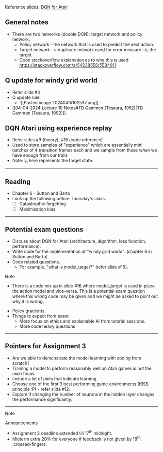 Reference slides: [DQN for Atari](https://learn.ul.ie/d2l/le/lessons/17967/topics/654775)

## General notes
- There are two networks (double DQN); target network and policy network.
	- Policy network - the network that is used to predict the next action.
	- Target network - a duplicate network used for error measure i.e, the target.
	- Good stackoverflow explanation as to why this is used: https://stackoverflow.com/a/54238556/5584011

## Q update for windy grid world
- Refer slide #4
- Q update rule:
	- ![[Pasted image 20240415102537.png]]
- [[04-04-2024 Lecture 10 Notes#TD Gammon (Tesaura, 1992)|TD Gammon (Tesaura, 1992)]]

## DQN Atari using experience replay
- Refer sides #9 (theory), #16 (code reference)
- Used to store samples of "experience" which are essentially mini batches of 4 transition frames each and we sample from these when we have enough from our trails
- Note: y<sub>j</sub> here represents the target state.
---
## Reading
- Chapter 6 - Sutton and Barto
- Look up the following before Thursday's class:
	- [ ] Catastrophic forgetting
	- [ ] Maximisation bias

---
## Potential exam questions
- Discuss about DQN for Atari (architecture, algorithm, loss function, performance).
- Write code for the implementation of "windy grid world". (chapter 6 in Sutton and Barto)
- Code related questions. 
	- For example, "what is model_target?" (refer slide #16).
> [!note]
> - There is a code mix up in slide #16 where model_target is used in place the action model and vice-versa. This is a potential exam question where this wrong code may be given and we might be asked to point out why it is wrong.

- Policy gradients.
- Things to expect from exam:
	- More focus on ethics and explainable AI from tutorial sessions.
	- More code heavy questions
---
## Pointers for Assignment 3
- Are we able to demonstrate the model learning with coding from scratch?
- Training a model to perform reasonably well on Atari games is not the main focus.
- Include a lot of plots that indicate learning.
- Choose one of the first 3 best performing game environments (KISS principle :P) - refer slide #12.
- Explore if changing the number of neurons in the hidden layer changes the performance significantly.

---
> [!note]
> Announcements
> - Assignment 2 deadline extended till 17<sup>th</sup> midnight.
> - Midterm extra 20% for everyone if feedback is not given by 18<sup>th</sup>. :crossed-fingers: